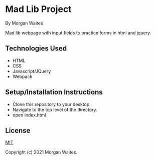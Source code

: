 # Mad Lib Project

By Morgan Waites

Mad lib webpage with input fields to practice forms in html and jquery.

## Technologies Used
* HTML
* CSS
* Javascript/JQuery
* Webpack

## Setup/Installation Instructions
* Clone this repository to your desktop.
* Navigate to the top level of the directory.
* open index.html

## License
[MIT](https://opensource.org/licenses/MIT)

Copyright (c) 2021 Morgan Waites.
